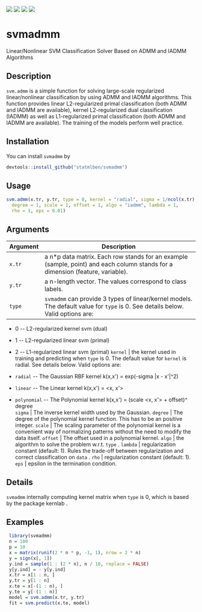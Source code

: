 [![](https://www.r-pkg.org/badges/version/svmadmm?color=green)](https://cran.r-project.org/package=svmadmm)
[![](http://cranlogs.r-pkg.org/badges/grand-total/svmadmm?color=red)](https://cran.r-project.org/package=svmadmm)
[![](http://cranlogs.r-pkg.org/badges/last-month/svmadmm?color=blue)](https://cran.r-project.org/package=svmadmm)
[![](http://cranlogs.r-pkg.org/badges/last-week/svmadmm?color=green)](https://cran.r-project.org/package=svmadmm)

# svmadmm
Linear/Nonlinear SVM Classification Solver Based on ADMM and IADMM Algorithms

## Description

`svm.admm` is a simple function for solving large-scale regularized linear/nonlinear
 classification by using ADMM and IADMM algorithms. This function provides
 linear L2-regularized primal classification (both ADMM and IADMM are available),
 kernel L2-regularized dual classification (IADMM) as well as L1-regularized primal
 classification (both ADMM and IADMM are available). The training of the models perform well
 practice.

## Installation

You can install `svmadmm` by 
```r
devtools::install_github("statmlben/svmadmm")
```

## Usage

```r
svm.admm(x.tr, y.tr, type = 0, kernel = "radial", sigma = 1/ncol(x.tr),
  degree = 1, scale = 1, offset = 1, algo = "iadmm", lambda = 1,
  rho = 1, eps = 0.01)
```


## Arguments

Argument      |Description
------------- |----------------
```x.tr```     |     a n*p data matrix. Each row stands for an example (sample, point) and each column stands for a dimension (feature, variable).
```y.tr```     |     a n-length vector. The values correspond to class labels.
```type```     |     `svmadmm` can provide 3 types of linear/kernel models. The default value for `type` is 0. See details below. Valid options are:   

*  0 -- L2-regularized kernel svm (dual)  

*  1 -- L2-regularized linear svm (primal)  

*  2 -- L1-regularized linear svm (primal) 
```kernel```     |     the kernel used in training and predicting when `type` is 0. The default value for `kernel` is radial. See details below. Valid options are:   

*   `radial` -- The Gaussian RBF kernel k(x,x') = exp(-sigma \|x - x'\|^2)  

*   `linear` -- The Linear kernel k(x,x') = <x, x'>  

*   `polynomial` -- The Polynomial kernel k(x,x') = (scale <x, x'> + offset)^ degree  
```sigma```     |     The inverse kernel width used by the Gaussian.
```degree```     |     The degree of the polynomial kernel function. This has to be an positive integer.
```scale```     |     The scaling parameter of the polynomial kernel is a convenient way of normalizing patterns without the need to modify the data itself.
```offset```     |     The offset used in a polynomial kernel.
```algo```     |     the algorithm to solve the problem w.r.t. `type` .
```lambda```     |     regularization constant (default: 1). Rules the trade-off between regularization and correct classification on `data` .
```rho```     |     regularization constant (default: 1).
```eps```     |     epsilon in the termination condition.

## Details


 `svmadmm` internally computing kernel matrix when `type` is 0, which is based by the package kernlab .


## Examples

```r 
 library(svmadmm)
 n = 100
 p = 10
 x = matrix(runif(2 * n * p, -1, 1), nrow = 2 * n)
 y = sign(x[, 1])
 y.ind = sample(1 : (2 * n), n / 10, replace = FALSE)
 y[y.ind] = - y[y.ind]
 x.tr = x[1 : n, ]
 y.tr = y[1 : n]
 x.te = x[-(1 : n), ]
 y.te = y[-(1 : n)]
 model = svm.admm(x.tr, y.tr)
 fit = svm.predict(x.te, model)
``` 
